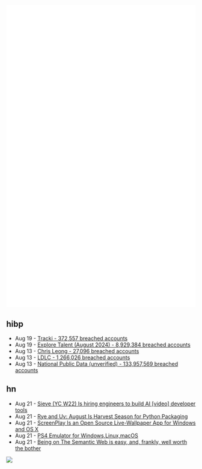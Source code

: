 ![Metrics](https://raw.githubusercontent.com/phixion/phixion/master/metrics.svg)

## hibp

<!--
for https://github.com/phixion/phixion/blob/main/.github/workflows/feeds.yml
-->
<!--START_SECTION:haveibeenpwnd-->
- Aug 19 - [Tracki - 372,557 breached accounts](https://haveibeenpwned.com/PwnedWebsites#Tracki)
- Aug 19 - [Explore Talent (August 2024) - 8,929,384 breached accounts](https://haveibeenpwned.com/PwnedWebsites#ExploreTalentAug2024)
- Aug 13 - [Chris Leong - 27,096 breached accounts](https://haveibeenpwned.com/PwnedWebsites#ChrisLeong)
- Aug 13 - [LDLC - 1,266,026 breached accounts](https://haveibeenpwned.com/PwnedWebsites#LDLC)
- Aug 13 - [National Public Data (unverified) - 133,957,569 breached accounts](https://haveibeenpwned.com/PwnedWebsites#NationalPublicData)
<!--END_SECTION:haveibeenpwnd-->

## hn

<!--
for https://github.com/phixion/phixion/blob/main/.github/workflows/feeds.yml
-->
<!--START_SECTION:hn-->
- Aug 21 - [Sieve (YC W22) Is hiring engineers to build AI [video] developer tools](https://www.sievedata.com/)
- Aug 21 - [Rye and Uv: August Is Harvest Season for Python Packaging](https://lucumr.pocoo.org/2024/8/21/harvest-season/)
- Aug 21 - [ScreenPlay Is an Open Source Live-Wallpaper App for Windows and OS X](https://screen-play.app/)
- Aug 21 - [PS4 Emulator for Windows,Linux,macOS](https://github.com/shadps4-emu/shadPS4)
- Aug 21 - [Being on The Semantic Web is easy, and, frankly, well worth the bother](https://csvbase.com/blog/13)
<!--END_SECTION:hn-->

<!--
for https://yhype.me
-->
![](https://hit.yhype.me/github/profile?user_id=13013670)
